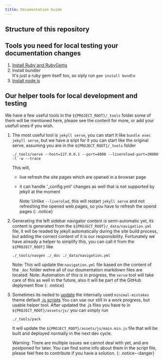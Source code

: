```yaml
---
title: Documentation Guide
---
```


[ref:mm-javascripts]: https://mmistakes.github.io/minimal-mistakes/docs/javascript/
[ref:mm-js-update]: https://mmistakes.github.io/minimal-mistakes/docs/javascript/#build-process
[ref:ruby-and-gems-install]: https://jekyllrb.com/docs/installation/

## Structure of this repository

## Tools you need for local testing your documentation changes

1. [Install Ruby and RubyGems][ref:ruby-and-gems-install]
2. Install bundler\
   It's just a ruby gem itself too, so siply run `gem install bundle`
3. [Install node.js][ref:mm-javascripts]

## Our helper tools for local development and testing

We have a few useful tools in the `${PROJECT_ROOT}/_tools` folder some of them will be mentioned here, please see the content for more, or add your usefull ones if you wish.

1. The most useful tool is `jekyll serve`, you can start it like `bundle exec jekyll serve`, but we have a sript for it you can start like the original serve, assuming you are in the `${PROJECT_ROOT}/_tools` folder

    ```shell
    ./_tools/serve --host=127.0.0.1 --port=4000 --livereload-port=30000 -l -w --trace
    ```

    This will,
    - live refresh the site pages which are opened in a browser page
    - it can handle '_config.yml' changes as well that is not supported by jekyll at the moment

      Note: Unlike `--liverolad`, this will restart `jekyll serve` and not refreshing the opened web pages, so you have to refresh the opend pages
      {: .notice}
2. Generating the left sidebar navigator content is semi-automatic yet, its content is generated from the `${PROJECT_ROOT}/_data/navigation.yml` file, it will be readed by jekyll automatically during the site build process, but adding the correct content of it is our responsibility. Fortunately we have already a helper to simplify this, you can call it from the `${PROJECT_ROOT}` like

    ```shell
    ./_tools/navgen ./_doc ./_data/navigation.yml
    ```

    Note: This will update the `navigation.yml` file based on the content of the `_doc` folder wehre all of our doumentation markdown files are located.
      Note: Automation of this is in progress, the `serve` tool will take care of this as well in the future, also it will be part of the GitHub deplyment flow
      {: .notice}
3. Sometimes its neded to [update][ref:mm-javascripts] the internally used `minimal-mistakes` theme default [.js scripts][ref:mm-js-update]
    You can use our still in a work progress, but usable helper tool.
    After updated the .js files you have to in `${PROJECT_ROOT}/assets/js/` you can simply run

    ```shell
    ./_tools/pack
    ```

    It will update the `${PROJECT_ROOT}/assets/js/main.min.js` file that will be built and deployed normally in the next dev cycle.

    Warning: There are multiple issues we cannot deal with yet, and are postponed for later. You can find some info about them in the script file, please feel free to contribute if you have a solution.
    {: .notice--danger}

